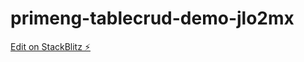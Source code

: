 # primeng-tablecrud-demo-jlo2mx

[Edit on StackBlitz ⚡️](https://stackblitz.com/edit/primeng-tablecrud-demo-jlo2mx)